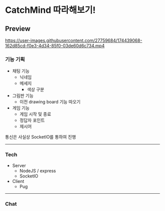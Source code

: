 # CatchMind 따라해보기!

## Preview
https://user-images.githubusercontent.com/27759684/174439068-162d85cd-f0e3-4d34-85f0-03de60d6c734.mp4


### 기능 기획

- 채팅 기능
  - 닉네임
  - 메세지
    - 색상 구분
- 그림판 기능
  - 이전 drawing board 기능 따오기
- 게임 기능
  - 게임 시작 및 종료
  - 정답자 포인트
  - 제시어

통신은 사실상 SocketIO를 통하여 진행

---

### Tech

- Server
  - NodeJS / express
  - SocketIO
- Client
  - Pug

---

### Chat
